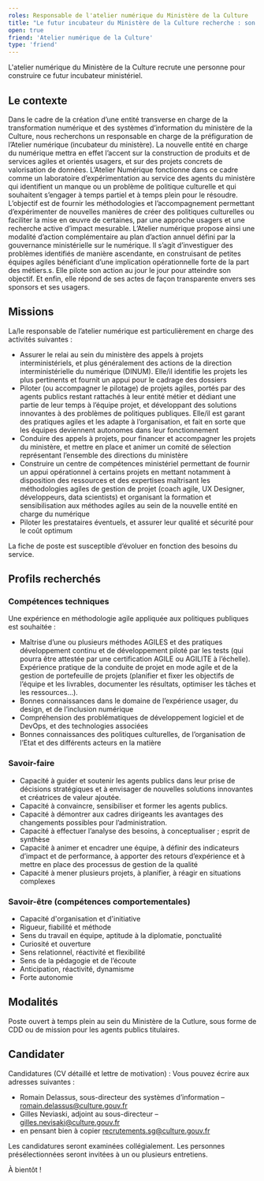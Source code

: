 ```yaml
---
roles: Responsable de l'atelier numérique du Ministère de la Culture
title: "Le futur incubateur du Ministère de la Culture recherche : son ou sa responsable"
open: true
friend: 'Atelier numérique de la Culture'
type: 'friend'
---
```


L'atelier numérique du Ministère de la Culture recrute une personne pour construire ce futur incubateur ministériel. 

## Le contexte

Dans le cadre de la création d’une entité transverse en charge de la transformation numérique et des systèmes d’information du ministère de la Culture, nous recherchons un responsable en charge de la préfiguration de l’Atelier numérique (incubateur du ministère).
La nouvelle entité en charge du numérique mettra en effet l’accent sur la construction de produits et de services agiles et orientés usagers, et sur des projets concrets de valorisation de données. 
L’Atelier Numérique fonctionne dans ce cadre comme un laboratoire d’expérimentation au service des agents du ministère qui identifient un manque ou un problème de politique culturelle et qui souhaitent s’engager à temps partiel et à temps plein pour le résoudre. 
L’objectif est de fournir les méthodologies et l’accompagnement permettant d’expérimenter de nouvelles manières de créer des politiques culturelles ou faciliter la mise en œuvre de certaines, par une approche usagers et une recherche active d’impact mesurable. 
L’Atelier numérique propose ainsi une modalité d’action complémentaire au plan d’action annuel défini par la gouvernance ministérielle sur le numérique. 
Il s’agit d’investiguer des problèmes identifiés de manière ascendante, en construisant de petites équipes agiles bénéficiant d’une implication opérationnelle forte de la part des métiers.s. 
Elle pilote son action au jour le jour pour atteindre son objectif. Et enfin, elle répond de ses actes de façon transparente envers ses sponsors et ses usagers.


## Missions

La/le responsable de l’atelier numérique est particulièrement en charge des activités suivantes :
- Assurer le relai au sein du ministère des appels à projets interministériels, et plus généralement des actions de la
direction interministérielle du numérique (DINUM). Elle/il identifie les projets les plus pertinents et fournit un
appui pour le cadrage des dossiers
- Piloter (ou accompagner le pilotage) de projets agiles, portés par des agents publics restant rattachés à leur entité
métier et dédiant une partie de leur temps à l’équipe projet, et développant des solutions innovantes à des problèmes de politiques publiques. Elle/il est garant des pratiques agiles et les adapte à l’organisation, et fait en sorte que les équipes deviennent autonomes dans leur fonctionnement
- Conduire des appels à projets, pour financer et accompagner les projets du ministère, et mettre en place et animer un comité de sélection représentant l’ensemble des directions du ministère
- Construire un centre de compétences ministériel permettant de fournir un appui opérationnel à certains projets en mettant notamment à disposition des ressources et des expertises maîtrisant les méthodologies agiles de gestion de projet (coach agile, UX Designer, développeurs, data scientists) et organisant la formation et sensibilisation aux méthodes agiles au sein de la nouvelle entité en charge du numérique
- Piloter les prestataires éventuels, et assurer leur qualité et sécurité pour le coût optimum

La fiche de poste est susceptible d’évoluer en fonction des besoins du service.

## Profils recherchés

### Compétences techniques
Une expérience en méthodologie agile appliquée aux politiques publiques est souhaitée :
- Maîtrise d’une ou plusieurs méthodes AGILES et des pratiques développement continu et de développement piloté
par les tests (qui pourra être attestée par une certification AGILE ou AGILITE à l’échelle). Expérience pratique de la conduite de projet en mode agile et de la gestion de portefeuille de projets (planifier et fixer les objectifs de l’équipe et les livrables, documenter les résultats, optimiser les tâches et les ressources...).
- Bonnes connaissances dans le domaine de l’expérience usager, du design, et de l’inclusion numérique
- Compréhension des problématiques de développement logiciel et de DevOps, et des technologies associées
- Bonnes connaissances des politiques culturelles, de l’organisation de l’Etat et des différents acteurs en la matière

### Savoir-faire
- Capacité à guider et soutenir les agents publics dans leur prise de décisions stratégiques et à envisager de nouvelles solutions innovantes et créatrices de valeur ajoutée.
- Capacité à convaincre, sensibiliser et former les agents publics.
- Capacité à démontrer aux cadres dirigeants les avantages des changements possibles pour l’administration.
- Capacité à effectuer l’analyse des besoins, à conceptualiser ; esprit de synthèse
- Capacité à animer et encadrer une équipe, à définir des indicateurs d’impact et de performance, à apporter des
retours d’expérience et à mettre en place des processus de gestion de la qualité
- Capacité à mener plusieurs projets, à planifier, à réagir en situations complexes

### Savoir-être (compétences comportementales)
- Capacité d'organisation et d'initiative
- Rigueur, fiabilité et méthode
- Sens du travail en équipe, aptitude à la diplomatie, ponctualité
- Curiosité et ouverture
- Sens relationnel, réactivité et flexibilité
- Sens de la pédagogie et de l’écoute
- Anticipation, réactivité, dynamisme
- Forte autonomie

## Modalités

Poste ouvert à temps plein au sein du Ministère de la Cutlure, sous forme de CDD ou de mission pour les agents publics titulaires.


## Candidater

Candidatures (CV détaillé et lettre de motivation) : 
Vous pouvez écrire aux adresses suivantes :
- Romain Delassus, sous-directeur des systèmes d’information – romain.delassus@culture.gouv.fr 
- Gilles Neviaski, adjoint au sous-directeur – gilles.nevisaki@culture.gouv.fr
- en pensant bien à copier recrutements.sg@culture.gouv.fr

Les candidatures seront examinées collégialement. Les personnes présélectionnées seront invitées à un ou plusieurs entretiens.

À bientôt !
